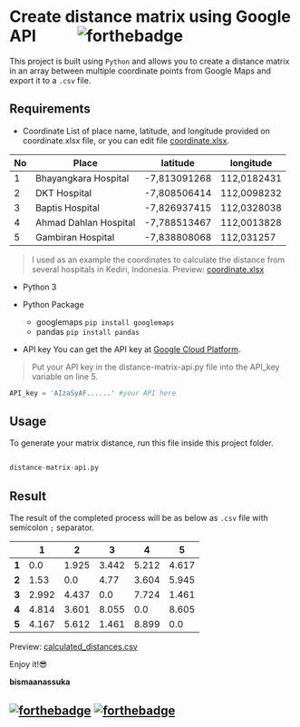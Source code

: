 # Create distance matrix using Google API&nbsp;&nbsp;&nbsp;&nbsp;&nbsp;&nbsp;&nbsp;&nbsp;&nbsp;&nbsp;&nbsp;![forthebadge](https://forthebadge.com/images/badges/made-with-python.svg)
This project is built using `Python` and allows you to create a distance matrix in an array between multiple coordinate points from Google Maps and export it to a `.csv` file.

## Requirements
* Coordinate
List of place name, latitude, and longitude provided on coordinate.xlsx file, or you can edit file [coordinate.xlsx](https://github.com/bismaanassuka/distance-matrix-api/blob/master/coordinate.xlsx).

|No|Place                |latitude    |longitude  |
|--|---------------------|------------|-----------|
|1 |Bhayangkara Hospital |-7,813091268|112,0182431|
|2 |DKT Hospital         |-7,808506414|112,0098232|
|3 |Baptis Hospital      |-7,826937415|112,0328038|
|4 |Ahmad Dahlan Hospital|-7,788513467|112,0013828|
|5 |Gambiran Hospital    |-7,838808068|112,031257 |

>I used as an example the coordinates to calculate the distance from several hospitals in Kediri, Indonesia.
Preview: [coordinate.xlsx](https://github.com/bismaanassuka/distance-matrix-api/blob/master/coordinate.xlsx)

* Python 3
* Python Package
  * googlemaps `pip install googlemaps`
  * pandas `pip install pandas`

* API key
You can get the API key at [Google Cloud Platform](https://developers.google.com/maps/documentation/distance-matrix/get-api-key).

>Put your API key in the distance-matrix-api.py file into the API_key variable on line 5.
```python
API_key = 'AIzaSyAF......' #your API here
```

## Usage
To generate your matrix distance, run this file inside this project folder.
```python

distance-matrix-api.py

```

## Result
The result of the completed process will be as below as `.csv` file with semicolon `;` separator.

|     |  1  |  2  |  3  |  4  |  5  |
|  -  |  -  |  -  |  -  |  -  |  -  |
|**1**| 0.0 |1.925|3.442|5.212|4.617|
|**2**|1.53 | 0.0 |4.77 |3.604|5.945|
|**3**|2.992|4.437| 0.0 |7.724|1.461|
|**4**|4.814|3.601|8.055| 0.0 |8.605|
|**5**|4.167|5.612|1.461|8.899| 0.0 |

Preview: [calculated_distances.csv](https://github.com/bismaanassuka/distance-matrix-api/blob/master/calculated_distances.csv)

Enjoy it!:sunglasses:

**bismaanassuka**

[![forthebadge](https://forthebadge.com/images/badges/built-with-love.svg)](https://forthebadge.com)
[![forthebadge](https://forthebadge.com/images/badges/for-you.svg)](https://forthebadge.com)
---
